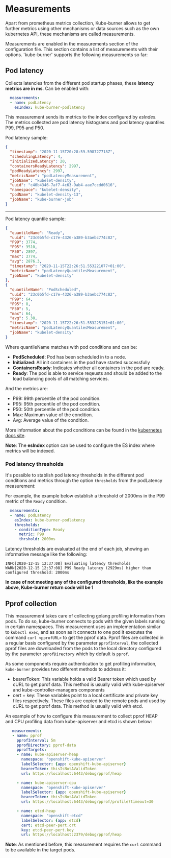 # Measurements

Apart from prometheus metrics collection, Kube-burner allows to get further metrics using other mechanisms or data sources such as the own kubernetes API, these mechanisms are called measurements.

Measurements are enabled in the measurements section of the configuration file. This section contains a list of measurements with their options.
'kube-burner' supports the following measurements so far:

## Pod latency

Collects latencies from the different pod startup phases, these **latency metrics are in ms**. Can be enabled with:

```yaml
  measurements:
  - name: podLatency
    esIndex: kube-burner-podlatency
```

This measurement sends its metrics to the index configured by *esIndex*. The metrics collected are pod latency histograms and pod latency quantiles P99, P95 and P50.

Pod latency sample:

```json
{
  "timestamp": "2020-11-15T20:28:59.598727718Z",
  "schedulingLatency": 4,
  "initializedLatency": 20,
  "containersReadyLatency": 2997,
  "podReadyLatency": 2997,
  "metricName": "podLatencyMeasurement",
  "jobName": "kubelet-density",
  "uuid": "c40b4346-7af7-4c63-9ab4-aae7ccdd0616",
  "namespace": "kubelet-density",
  "podName": "kubelet-density-13",
  "jobName": "kube-burner-job"
}
```

---

Pod latency quantile sample:

```json
{
  "quantileName": "Ready",
  "uuid": "23c0b5fd-c17e-4326-a389-b3aebc774c82",
  "P99": 3774,
  "P95": 3510,
  "P50": 2897,
  "max": 3774,
  "avg": 2876.3,
  "timestamp": "2020-11-15T22:26:51.553221077+01:00",
  "metricName": "podLatencyQuantilesMeasurement",
  "jobName": "kubelet-density"
},
{
  "quantileName": "PodScheduled",
  "uuid": "23c0b5fd-c17e-4326-a389-b3aebc774c82",
  "P99": 64,
  "P95": 8,
  "P50": 5,
  "max": 64,
  "avg": 5.38,
  "timestamp": "2020-11-15T22:26:51.553225151+01:00",
  "metricName": "podLatencyQuantilesMeasurement",
  "jobName": "kubelet-density"
}
```

Where quantileName matches with pod conditions and can be:

- __PodScheduled__: Pod has been scheduled in to a node.
- __Initialized__: All init containers in the pod have started successfully
- __ContainersReady__: Indicates whether all containers in the pod are ready.
- __Ready__: The pod is able to service reqeusts and should be added to the load balancing pools of all matching services.

And the metrics are:

- P99: 99th percentile of the pod condition.
- P95: 95th percentile of the pod condition.
- P50: 50th percentile of the pod condition.
- Max: Maximum value of the condition.
- Avg: Average value of the condition.

More information about the pod conditions can be found in the [kubernetes docs site](https://kubernetes.io/docs/concepts/workloads/pods/pod-lifecycle/#pod-conditions).

**Note**: The __esIndex__ option can be used to configure the ES index where metrics will be indexed.

### Pod latency thresholds

It's possible to stablish pod latency thresholds in the different pod conditions and metrics through the option `thresholds` from the podLatency measurement:

For example, the example below establish a threshold of 2000ms in the P99 metric of the `Ready` condition.

```yaml
  measurements:
  - name: podLatency
    esIndex: kube-burner-podlatency
    thresholds:
    - conditionType: Ready
      metric: P99
      thrshold: 2000ms
```

Latency thresholds are evaluated at the end of each job, showing an informative message like the following:

```
INFO[2020-12-15 12:37:08] Evaluating latency thresholds
WARN[2020-12-15 12:37:08] P99 Ready latency (2929ms) higher than configured threshold: 2000ms
```

**In case of not meeting any of the configured thresholds, like the example above, Kube-burner return code will be 1**

## Pprof collection

This measurement takes care of collecting golang profiling information from pods. To do so, kube-burner connects to pods with the given labels running in certain namespaces. This measurement uses an implementation similar to `kubectl exec`, and as soon as it connects to one pod it executes the command `curl <pprofURL>` to get the pprof data. Pprof files are collected in a regular basis configured by the parameter `pprofInterval`, the collected pprof files are downloaded from the pods to the local directory configured by the parameter `pprofDirectory` which by default is `pprof`.

As some components require authentication to get profiling information, `kube-burner` provides two different methods to address it:

- bearerToken: This variable holds a valid Bearer token which used by cURL to get pprof data. This method is usually valid with kube-apiserver and kube-controller-managers components
- cert + key: These variables point to a local certificate and private key files respectively. These files are copied to the remote pods and used by cURL to get pprof data. This method is usually valid with etcd.

An example of how to configure this measurement to collect pprof HEAP and CPU profiling data from kube-apiserver and etcd is shown below:

```yaml
   measurements:
   - name: pprof
     pprofInterval: 5m
     pprofDirectory: pprof-data
     pprofTargets:
     - name: kube-apiserver-heap
       namespace: "openshift-kube-apiserver"
       labelSelector: {app: openshift-kube-apiserver}
       bearerToken: thisIsNotAValidToken
       url: https://localhost:6443/debug/pprof/heap

     - name: kube-apiserver-cpu
       namespace: "openshift-kube-apiserver"
       labelSelector: {app: openshift-kube-apiserver}
       bearerToken: thisIsNotAValidToken
       url: https://localhost:6443/debug/pprof/profile?timeout=30

     - name: etcd-heap
       namespace: "openshift-etcd"
       labelSelector: {app: etcd}
       cert: etcd-peer-pert.crt
       key: etcd-peer-pert.key
       url: https://localhost:2379/debug/pprof/heap
```

**Note**: As mentioned before, this measurement requires the `curl` command to be available in the target pods.
